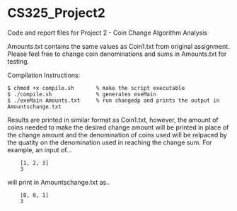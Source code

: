 # CS325_Project2
Code and report files for Project 2 - Coin Change Algorithm Analysis 

Amounts.txt contains the same values as Coin1.txt from original assignment. 
Please feel free to change coin denominations and sums in Amounts.txt for testing. 

Compilation Instructions:

    $ chmod +x compile.sh       % make the script executable
    $ ./compile.sh              % generates exeMain 
    $ ./exeMain Amounts.txt     % run changedp and prints the output in Amountschange.txt
 
Results are printed in similar format as Coin1.txt, however, the amount of coins needed to make
the desired change amount will be printed in place of the change amount and the denomination of 
coins used will be relpaced by the quatity on the denomination used in reaching the change sum. 
For example, an input of...
        
        [1, 2, 3]
        3
        
will print in Amountschange.txt as..

        [0, 0, 1]
        3

    


